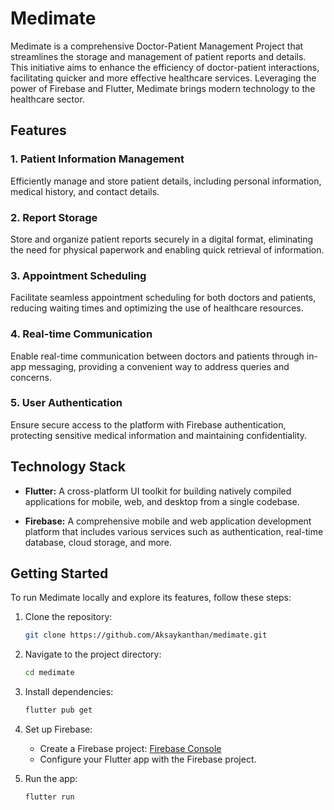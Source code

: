 # Medimate

Medimate is a comprehensive Doctor-Patient Management Project that streamlines the storage and management of patient reports and details. This initiative aims to enhance the efficiency of doctor-patient interactions, facilitating quicker and more effective healthcare services. Leveraging the power of Firebase and Flutter, Medimate brings modern technology to the healthcare sector.

## Features

### 1. Patient Information Management

Efficiently manage and store patient details, including personal information, medical history, and contact details.

### 2. Report Storage

Store and organize patient reports securely in a digital format, eliminating the need for physical paperwork and enabling quick retrieval of information.

### 3. Appointment Scheduling

Facilitate seamless appointment scheduling for both doctors and patients, reducing waiting times and optimizing the use of healthcare resources.

### 4. Real-time Communication

Enable real-time communication between doctors and patients through in-app messaging, providing a convenient way to address queries and concerns.

### 5. User Authentication

Ensure secure access to the platform with Firebase authentication, protecting sensitive medical information and maintaining confidentiality.

## Technology Stack

- **Flutter:** A cross-platform UI toolkit for building natively compiled applications for mobile, web, and desktop from a single codebase.

- **Firebase:** A comprehensive mobile and web application development platform that includes various services such as authentication, real-time database, cloud storage, and more.

## Getting Started

To run Medimate locally and explore its features, follow these steps:

1. Clone the repository:
   ```bash
   git clone https://github.com/Aksaykanthan/medimate.git
   ```

2. Navigate to the project directory:
   ```bash
   cd medimate
   ```

3. Install dependencies:
   ```bash
   flutter pub get
   ```

4. Set up Firebase:
   - Create a Firebase project: [Firebase Console](https://console.firebase.google.com/)
   - Configure your Flutter app with the Firebase project.

5. Run the app:
   ```bash
   flutter run
   ```
